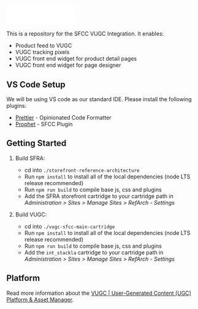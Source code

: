 <img src="cartridges/int_stackla/cartridge/static/default/images/stackla/vugc-logo.png?raw=true" alt="VUGC | User-Generated Content (UGC) Platform & Asset Manager" width="180">

This is a repository for the SFCC VUGC Integration. It enables:

-   Product feed to VUGC
-   VUGC tracking pixels
-   VUGC front end widget for product detail pages
-   VUGC front end widget for page designer

## VS Code Setup

We will be using VS code as our standard IDE. Please install the following plugins:

-   [Prettier](https://marketplace.visualstudio.com/items?itemName=esbenp.prettier-vscode) - Opinionated Code Formatter
-   [Prophet](https://marketplace.visualstudio.com/items?itemName=SqrTT.prophet) - SFCC Plugin

## Getting Started

1. Build SFRA:

    - cd into `./storefront-reference-architecture`
    - Run `npm install` to install all of the local dependencies (node LTS release recommended)
    - Run `npm run build` to compile base js, css and plugins
    - Add the SFRA storefront cartridge to your cartridge path in _Administration > Sites > Manage Sites > RefArch - Settings_

2. Build VUGC:

    - cd into `./vugc-sfcc-main-cartridge`
    - Run `npm install` to install all of the local dependencies (node LTS release recommended)
    - Run `npm run build` to compile base js, css and plugins
    - Add the `int_stackla` cartridge to your cartridge path in _Administration > Sites > Manage Sites > RefArch - Settings_

## Platform

Read more information about the [VUGC | User-Generated Content (UGC) Platform & Asset Manager](https://stackla.com/).
